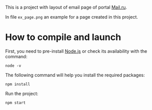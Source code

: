This is a project with layout of email page of portal [Mail.ru](https://e.mail.ru/inbox/?back=1).

In file `ex_page.png` an example for a page created in this project.

# How to compile and launch

First, you need to pre-install [Node.js](https://nodejs.org/en/download) or check its availability with the command:
```
node -v
```

The following command will help you install the required packages:
```
npm install
```
Run the project:
```
npm start
```
